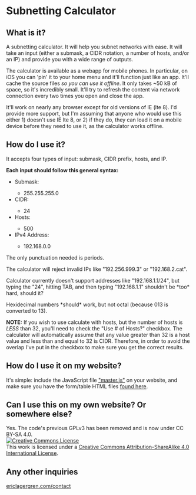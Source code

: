 <h1>Subnetting Calculator</h1>

<h2>What is it?</h2>
<p>A subnetting calculator. It will help you subnet networks with ease. It will take an input (either a submask, a CIDR notation, a number of hosts, and/or an IP) and provide you with a wide range of outputs.</p>

<p>The calculator is available as a webapp for mobile phones. In particular, on iOS you can 'pin' it to your home menu and it'll function just like an app. It'll cache the source files
    <em>so you can use it offline</em>. It only takes ~50 kB of space, so it's incredibly small. It'll try to refresh the content via network connection every two times you open and close the app.</p>

<p>It'll work on nearly any browser except for old versions of IE (lte 8). I'd provide more support, but I'm assuming that anyone who would use this either 1) doesn't use IE lte 8, or 2) if they do, they can load it on a mobile device before they need to use it, as the calculator works offline.</p>

<h2 id="first">How do I use it?</h2>

<p>It accepts four types of input: submask, CIDR prefix, hosts, and IP.</p>

<strong>Each input should follow this general syntax:</strong>
<ul>
    <li>Submask:</li>
    <ul>
        <li>255.255.255.0</li>
    </ul>
    <li>CIDR:</li>
    <ul>
        <li>24</li>
    </ul>
    <li>Hosts:</li>
    <ul>
        <li>500</li>
    </ul>
    <li>IPv4 Address:</li>
    <ul>
        <li>192.168.0.0</li>
    </ul>
</ul>

<p>The only punctuation needed is periods.</p>
<p>The calculator will reject invalid IPs like "192.256.999.3" or "192.168.2.cat".</p>
<p>Calculator currently doesn't support addresses like "192.168.1.1/24", but typing the "24", hitting TAB, and then typing "192.168.1.1" shouldn't be *too* hard, should it?</p>
<p>Hexidecimal numbers *should* work, but not octal (because 013 is converted to 13).</p>

<p>
    <strong>NOTE:</strong> If you wish to use calculate with hosts, but the number of hosts is <em>LESS</em> than 32, you'll need to check the "Use # of Hosts?" checkbox. The calculator will automatically assume that any value greater than 32 is a host value and less than and equal to 32 is CIDR. Therefore, in order to avoid the overlap I've put in the checkbox to make sure you get the correct results.
</p>

<h2>How do I use it on my website?</h2>
<p>It's simple: include the JavaScript file <a href="master.js">"master.js"</a> on your website, and make sure you have the form/table HTML files <a href="index.html">found here</a>.</p>

<h2>Can I use this on my own website? Or somewhere else?</h2>
<p>Yes. The code's previous GPLv3 has been removed and is now under CC BY-SA 4.0.
<br />
<a rel="license" href="http://creativecommons.org/licenses/by-sa/4.0/"><img alt="Creative Commons License" style="border-width:0" src="https://i.creativecommons.org/l/by-sa/4.0/88x31.png" /></a><br />This work is licensed under a <a rel="license" href="http://creativecommons.org/licenses/by-sa/4.0/">Creative Commons Attribution-ShareAlike 4.0 International License</a>.
</p>

<h2>Any other inquiries</h2>
<p><a href="http://www.ericlagergren.com/contact">ericlagergren.com/contact</a>
</p>
